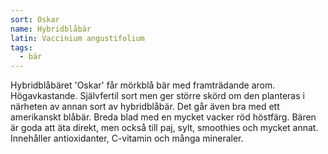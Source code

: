 ```yaml
---
sort: Oskar
name: Hybridblåbär
latin: Vaccinium angustifolium
tags:
  - bär
---
```


Hybridblåbäret 'Oskar' får mörkblå bär med framträdande arom. Högavkastande. Självfertil sort men ger större skörd om den planteras i närheten av annan sort av hybridblåbär. Det går även bra med ett amerikanskt blåbär. Breda blad med en mycket vacker röd höstfärg. Bären är goda att äta direkt, men också till paj, sylt, smoothies och mycket annat. Innehåller antioxidanter, C-vitamin och många mineraler.
